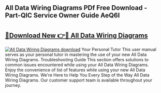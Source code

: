 ## All Data Wiring Diagrams PDf Free Download - Part-QlC Service Owner Guide AeQ6I

# <h2><a href="http://dfiso01.blite.top/?on=All+Data+Wiring+Diagrams">🔗Download New 👉🔴 All Data Wiring Diagrams</a></h2>

[![All Data Wiring Diagrams download](https://i.imgur.com/lujVjoI.png)](http://dfiso01.blite.top/?on=All+Data+Wiring+Diagrams)
Your Personal Tutor This user manual serves as your personal tutor in mastering the use of your new All Data Wiring Diagrams. Troubleshooting Guide This section offers solutions to common issues encountered while using your All Data Wiring Diagrams. Enjoy the convenience of list of features while using your new All Data Wiring Diagrams. We're Here to Help You Every Step of the Way All Data Wiring Diagrams. Our customer support team is available throughout your journey.
